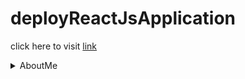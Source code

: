 # deployReactJsApplication

click here to visit [link](https://akshanshchauhan.github.io/deployReactJsApplication/)

<details><summary>AboutMe</summary>
<p>

#### Akshansh Chauhan
 <img src="https://avatars.githubusercontent.com/u/92544823?s=400&u=da8a989c09b24996987596bda0f6c22151615937&v=4" width="200" height="200"><br>
 Age 21<br><br>
 <img src="https://static.toiimg.com/photo/77995321.cms" width="200" height="150"> **I am Form Uttarakhand**
</p><br>
 ```geojson
{
  "type": "Polygon",
  "coordinates": [
      [
          [-90,30],
          [-90,35],
          [-90,35],
          [-85,35],
          [-85,30]
      ]
  ]
}
```
</details>
